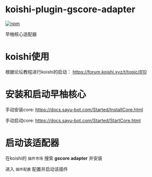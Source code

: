 # koishi-plugin-gscore-adapter

[![npm](https://img.shields.io/npm/v/koishi-plugin-gscore-adapter?style=flat-square)](https://www.npmjs.com/package/koishi-plugin-gscore-adapter)

早柚核心适配器

# koishi使用
根据论坛教程进行koishi的启动：
https://forum.koishi.xyz/t/topic/810

# 安装和启动早柚核心
手动安装core: https://docs.sayu-bot.com/Started/InstallCore.html

手动启动core: https://docs.sayu-bot.com/Started/StartCore.html

# 启动该适配器
在koishi的 `插件市场` 搜索 **gscore adapter** 并安装

进入 `插件配置` 配置并启动该插件
